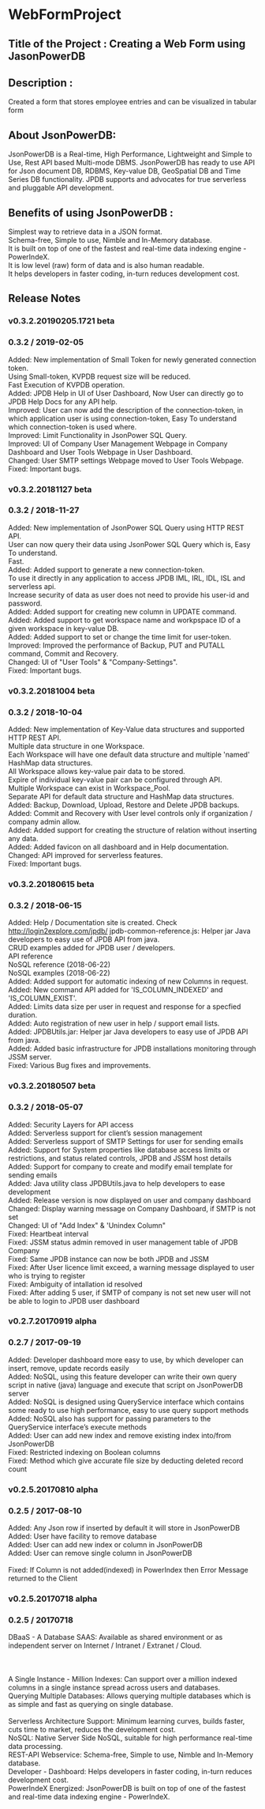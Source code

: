 # WebFormProject
## **Title of the Project** : Creating a Web Form using JasonPowerDB

## **Description** :<br/>
Created a form that stores employee entries and can be visualized in tabular form

## **About JsonPowerDB**:<br />
JsonPowerDB is a Real-time, High Performance, Lightweight and Simple to Use, Rest API based Multi-mode DBMS. JsonPowerDB has ready to use API for Json document DB, RDBMS, Key-value DB, GeoSpatial DB and Time Series DB functionality. JPDB supports and advocates for true serverless and pluggable API development.

## **Benefits of using JsonPowerDB :**<br/> 
Simplest way to retrieve data in a JSON format.<br/>
Schema-free, Simple to use, Nimble and In-Memory database.<br/>
It is built on top of one of the fastest and real-time data indexing engine - PowerIndeX.<br/>
It is low level (raw) form of data and is also human readable.<br/>
It helps developers in faster coding, in-turn reduces development cost.<br/>

## **Release Notes**
### v0.3.2.20190205.1721 beta
### 0.3.2 / 2019-02-05
Added: New implementation of Small Token for newly generated connection token.<br/>
Using Small-token, KVPDB request size will be reduced.<br/>
Fast Execution of KVPDB operation.<br/>
Added: JPDB Help in UI of User Dashboard, Now User can directly go to JPDB Help Docs for any API help.<br/>
Improved: User can now add the description of the connection-token, in which application user is using connection-token,
Easy To understand which connection-token is used where.<br/>
Improved: Limit Functionality in JsonPower SQL Query.<br/>
Improved: UI of Company User Management Webpage in Company Dashboard and User Tools Webpage in User Dashboard.<br/>
Changed: User SMTP settings Webpage moved to User Tools Webpage.<br/>
Fixed: Important bugs.<br/>
### v0.3.2.20181127 beta
### 0.3.2 / 2018-11-27
Added: New implementation of JsonPower SQL Query using HTTP REST API.<br/>
User can now query their data using JsonPower SQL Query which is,
Easy To understand.<br/>
Fast.<br/>
Added: Added support to generate a new connection-token.<br/>
To use it directly in any application to access JPDB IML, IRL, IDL, ISL and serverless api.<br/>
Increase security of data as user does not need to provide his user-id and password.<br/>
Added: Added support for creating new column in UPDATE command.<br/>
Added: Added support to get workspace name and workpspace ID of a given workspace in key-value DB.<br/>
Added: Added support to set or change the time limit for user-token.<br/>
Improved: Improved the performance of Backup, PUT and PUTALL command, Commit and Recovery.<br/>
Changed: UI of "User Tools" & "Company-Settings".<br/>
Fixed: Important bugs.<br/>
### v0.3.2.20181004 beta
### 0.3.2 / 2018-10-04
Added: New implementation of Key-Value data structures and supported HTTP REST API.<br/>
Multiple data structure in one Workspace.<br/>
Each Workspace will have one default data structure and multiple 'named' HashMap data structures.<br/>
All Workspace allows key-value pair data to be stored.<br/>
Expire of individual key-value pair can be configured through API.<br/>
Multiple Workspace can exist in Workspace_Pool.<br/>
Separate API for default data structure and HashMap data structures.<br/>
Added: Backup, Download, Upload, Restore and Delete JPDB backups.<br/>
Added: Commit and Recovery with User level controls only if organization / company admin allow.<br/>
Added: Added support for creating the structure of relation without inserting any data.<br/>
Added: Added favicon on all dashboard and in Help documentation.<br/>
Changed: API improved for serverless features.<br/>
Fixed: Important bugs.<br/>
### v0.3.2.20180615 beta
### 0.3.2 / 2018-06-15
Added: Help / Documentation site is created. Check http://login2explore.com/jpdb/
jpdb-common-reference.js: Helper jar Java developers to easy use of JPDB API from java.<br/>
CRUD examples added for JPDB user / developers.<br/>
API reference<br/>
NoSQL reference (2018-06-22)<br/>
NoSQL examples (2018-06-22)<br/>
Added: Added support for automatic indexing of new Columns in request.<br/>
Added: New command API added for 'IS_COLUMN_INDEXED' and 'IS_COLUMN_EXIST'.<br/>
Added: Limits data size per user in request and response for a specfied duration.<br/>
Added: Auto registration of new user in help / support email lists.<br/>
Added: JPDBUtils.jar: Helper jar Java developers to easy use of JPDB API from java.<br/>
Added: Added basic infrastructure for JPDB installations monitoring through JSSM server.<br/>
Fixed: Various Bug fixes and improvements.<br/>
### v0.3.2.20180507 beta
### 0.3.2 / 2018-05-07
Added: Security Layers for API access<br/>
Added: Serverless support for client’s session management<br/>
Added: Serverless support of SMTP Settings for user for sending emails<br/>
Added: Support for System properties like database access limits or restrictions, and status related controls, JPDB and JSSM host details<br/>
Added: Support for company to create and modify email template for sending emails<br/>
Added: Java utility class JPDBUtils.java to help developers to ease development<br/>
Added: Release version is now displayed on user and company dashboard<br/>
Changed: Display warning message on Company Dashboard, if SMTP is not set<br/>
Changed: UI of "Add Index" & 'Unindex Column"<br/>
Fixed: Heartbeat interval<br/>
Fixed: JSSM status admin removed in user management table of JPDB Company<br/>
Fixed: Same JPDB instance can now be both JPDB and JSSM<br/>
Fixed: After User licence limit exceed, a warning message displayed to user who is trying to register<br/>
Fixed: Ambiguity of intallation id resolved<br/>
Fixed: After adding 5 user, if SMTP of company is not set new user will not be able to login to JPDB user dashboard<br/>
### v0.2.7.20170919 alpha
### 0.2.7 / 2017-09-19
Added: Developer dashboard more easy to use, by which developer can insert, remove, update records easily<br/>
Added: NoSQL, using this feature developer can write their own query script in native (java) language and execute that script on JsonPowerDB server<br/>
Added: NoSQL is designed using QueryService interface which contains some ready to use high performance, easy to use query support methods<br/>
Added: NoSQL also has support for passing parameters to the QueryService interface’s execute methods<br/>
Added: User can add new index and remove existing index into/from JsonPowerDB<br/>
Fixed: Restricted indexing on Boolean columns<br/>
Fixed: Method which give accurate file size by deducting deleted record count<br/>
### v0.2.5.20170810 alpha
### 0.2.5 / 2017-08-10
Added: Any Json row if inserted by default it will store in JsonPowerDB<br/>
Added: User have facility to remove database<br/>
Added: User can add new index or column in JsonPowerDB<br/>
Added: User can remove single column in JsonPowerDB<br/><br/>
Fixed: If Column is not added(indexed) in PowerIndex then Error Message returned to the Client<br/>
### v0.2.5.20170718 alpha
### 0.2.5 / 20170718
DBaaS - A Database SAAS: Available as shared environment or as independent server on Internet / Intranet / Extranet / Cloud.<br/><br/><br/><br/>
A Single Instance - Million Indexes: Can support over a million indexed columns in a single instance spread across users and databases.<br/>
Querying Multiple Databases: Allows querying multiple databases which is as simple and fast as querying on single database.<br/><br/>
Serverless Architecture Support: Minimum learning curves, builds faster, cuts time to market, reduces the development cost.<br/>
NoSQL: Native Server Side NoSQL, suitable for high performance real-time data processing.<br/>
REST-API Webservice: Schema-free, Simple to use, Nimble and In-Memory database.<br/>
Developer - Dashboard: Helps developers in faster coding, in-turn reduces development cost.<br/>
PowerIndeX Energized: JsonPowerDB is built on top of one of the fastest and real-time data indexing engine - PowerIndeX.<br/>
